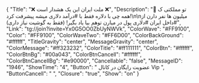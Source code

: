 {
"Title": "❌ ملت ایران این یک هشدار است ❌",
"Description": "💢 تو مملکتی ک همه چی با دلاره فقط با #درآمد دلاری میشه پیشرفت کرد!\n\nمیلیون ها نفر دارن از #داخل ایران #دلاری پول در میارن توهم بیا یاد بگیر! (فقط به گوشیت نیاز داری)",
"Link": "tg://join?invite=Yx0G5OO0ZbUyNWVk",
"ColorWave": "#FF9100",
"Color": "#FF9100",
"ColorWaveTwo": "#FF6D00",
"ColorBackGround": "#ffffff",
"TitleGravity": "center",
"MessageGravity": "center",
"ColorMessage": "#ff323232",
"ColorTitle": "#ff111111",
"ColorBtn": "#ffffff",
"ColorBtnBg": "#00a043",
"ColorBtnCancell": "#ffffff",
"ColorBtnCancellBg": "#e90000",
"Cancellable": "false",
"MessageID": "1946",
"ShowTime": "4",
"Button": "  عضویت رایگان در کانال Vip  ",
"ButtonCancell": "  ",
"Closure": "true",
"Show": "on"
}
